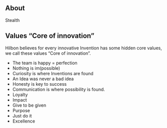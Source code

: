 ## About
Stealth

## Values “Core of innovation”

Hilbon believes for every innovative Invention has some hidden core values, we call these values “Core of innovation”.

- The team is happy = perfection
- Nothing is im(possible)
- Curiosity is where Inventions are found
- An Idea was never a bad idea
- Honesty is key to success
- Communication is where possibility is found.
- Loyalty
- Impact
- Give to be given
- Purpose
- Just do it
- Excellence

